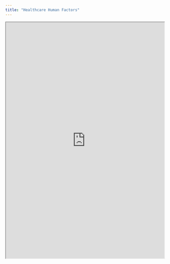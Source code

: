 ```yaml
---
title: "Healthcare Human Factors"
---
```



<iframe height="750" width="100%" src="https://ewelton.github.io/ktest/wiki.html#Healthcare%20Human%20Factors"></iframe>
